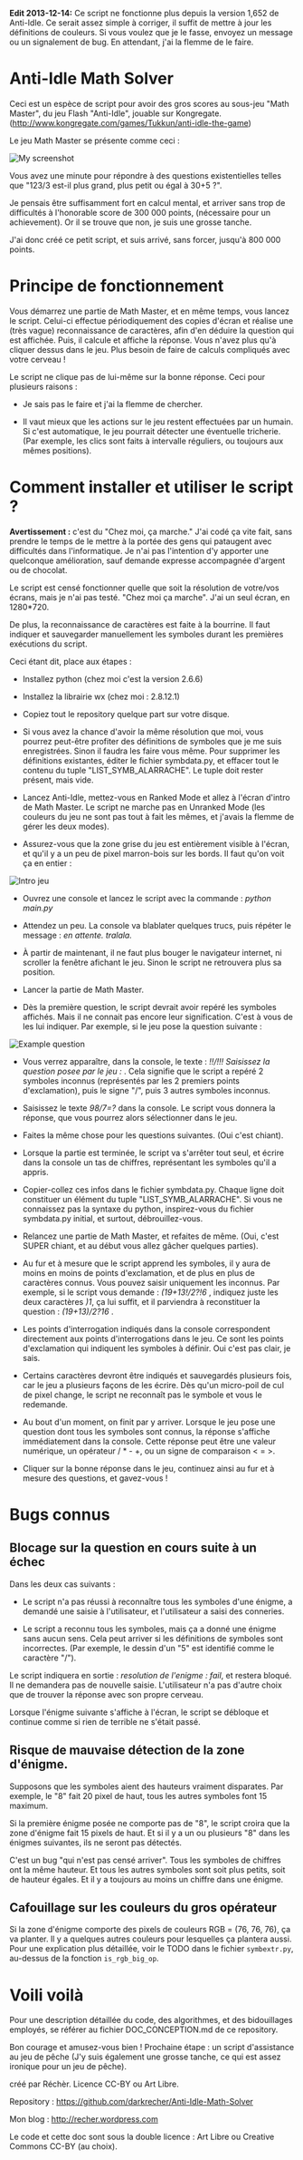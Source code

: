 ﻿**Edit 2013-12-14:** Ce script ne fonctionne plus depuis la version 1,652 de Anti-Idle. Ce serait assez simple à corriger, il suffit de mettre à jour les définitions de couleurs. Si vous voulez que je le fasse, envoyez un message ou un signalement de bug. En attendant, j'ai la flemme de le faire.

# Anti-Idle Math Solver #

Ceci est un espèce de script pour avoir des gros scores au sous-jeu "Math Master", du jeu Flash "Anti-Idle", jouable sur Kongregate. (http://www.kongregate.com/games/Tukkun/anti-idle-the-game)

Le jeu Math Master se présente comme ceci :

![My screenshot](https://raw.github.com/darkrecher/Anti-Idle-Math-Solver/master/doc_img_readme/screenshot-example.png)

Vous avez une minute pour répondre à des questions existentielles telles que "123/3 est-il plus grand, plus petit ou égal à 30+5 ?".

Je pensais être suffisamment fort en calcul mental, et arriver sans trop de difficultés à l'honorable score de 300 000 points, (nécessaire pour un achievement). Or il se trouve que non, je suis une grosse tanche.

J'ai donc créé ce petit script, et suis arrivé, sans forcer, jusqu'à 800 000 points.

# Principe de fonctionnement #

Vous démarrez une partie de Math Master, et en même temps, vous lancez le script. Celui-ci effectue périodiquement des copies d'écran et réalise une (très vague) reconnaissance de caractères, afin d'en déduire la question qui est affichée. Puis, il calcule et affiche la réponse. Vous n'avez plus qu'à cliquer dessus dans le jeu. Plus besoin de faire de calculs compliqués avec votre cerveau !

Le script ne clique pas de lui-même sur la bonne réponse. Ceci pour plusieurs raisons :

 - Je sais pas le faire et j'ai la flemme de chercher.
 
 - Il vaut mieux que les actions sur le jeu restent effectuées par un humain. Si c'est automatique, le jeu pourrait détecter une éventuelle tricherie. (Par exemple, les clics sont faits à intervalle réguliers, ou toujours aux mêmes positions).
 
# Comment installer et utiliser le script ? #

**Avertissement :** c'est du "Chez moi, ça marche." J'ai codé ça vite fait, sans prendre le temps de le mettre à la portée des gens qui pataugent avec difficultés dans l'informatique. Je n'ai pas l'intention d'y apporter une quelconque amélioration, sauf demande expresse accompagnée d'argent ou de chocolat.

Le script est censé fonctionner quelle que soit la résolution de votre/vos écrans, mais je n'ai pas testé. "Chez moi ça marche". J'ai un seul écran, en 1280*720.

De plus, la reconnaissance de caractères est faite à la bourrine. Il faut indiquer et sauvegarder manuellement les symboles durant les premières exécutions du script.

Ceci étant dit, place aux étapes :

 - Installez python (chez moi c'est la version 2.6.6)
 
 - Installez la librairie wx (chez moi : 2.8.12.1)

 - Copiez tout le repository quelque part sur votre disque.

 - Si vous avez la chance d'avoir la même résolution que moi, vous pourrez peut-être profiter des définitions de symboles que je me suis enregistrées. Sinon il faudra les faire vous même. Pour supprimer les définitions existantes, éditer le fichier symbdata.py, et effacer tout le contenu du tuple "LIST_SYMB_ALARRACHE". Le tuple doit rester présent, mais vide.
 
 - Lancez Anti-Idle, mettez-vous en Ranked Mode et allez à l'écran d'intro de Math Master. Le script ne marche pas en Unranked Mode (les couleurs du jeu ne sont pas tout à fait les mêmes, et j'avais la flemme de gérer les deux modes).
 
 - Assurez-vous que la zone grise du jeu est entièrement visible à l'écran, et qu'il y a un peu de pixel marron-bois sur les bords. Il faut qu'on voit ça en entier :
 
![Intro jeu](https://raw.github.com/darkrecher/Anti-Idle-Math-Solver/master/doc_img_readme/screenshot-intro.png)
 
 - Ouvrez une console et lancez le script avec la commande : *python main.py*
 
 - Attendez un peu. La console va blablater quelques trucs, puis répéter le message : *en attente. tralala.*

 - À partir de maintenant, il ne faut plus bouger le navigateur internet, ni scroller la fenêtre afichant le jeu. Sinon le script ne retrouvera plus sa position.
 
 - Lancer la partie de Math Master.
 
 - Dès la première question, le script devrait avoir repéré les symboles affichés. Mais il ne connait pas encore leur signification. C'est à vous de les lui indiquer. Par exemple, si le jeu pose la question suivante :
 
![Example question](https://raw.github.com/darkrecher/Anti-Idle-Math-Solver/master/doc_img_readme/screenshot-question.png)
 
 - Vous verrez apparaître, dans la console, le texte : *!!/!!! Saisissez la question posee par le jeu :* . Cela signifie que le script a repéré 2 symboles inconnus (représentés par les 2 premiers points d'exclamation), puis le signe "/", puis 3 autres symboles inconnus. 
 
 - Saisissez le texte *98/7=?* dans la console. Le script vous donnera la réponse, que vous pourrez alors sélectionner dans le jeu.
 
 - Faites la même chose pour les questions suivantes. (Oui c'est chiant).
 
 - Lorsque la partie est terminée, le script va s'arrêter tout seul, et écrire dans la console un tas de chiffres, représentant les symboles qu'il a appris.
 
 - Copier-collez ces infos dans le fichier symbdata.py. Chaque ligne doit constituer un élément du tuple "LIST_SYMB_ALARRACHE". Si vous ne connaissez pas la syntaxe du python, inspirez-vous du fichier symbdata.py initial, et surtout, débrouillez-vous.
 
 - Relancez une partie de Math Master, et refaites de même. (Oui, c'est SUPER chiant, et au début vous allez gâcher quelques parties).
 
 - Au fur et à mesure que le script apprend les symboles, il y aura de moins en moins de points d'exclamation, et de plus en plus de caractères connus. Vous pouvez saisir uniquement les inconnus. Par exemple, si le script vous demande : *(19+13!/2?!6* , indiquez juste les deux caractères *)1*, ça lui suffit, et il parviendra à reconstituer la question : *(19+13)/2?16* .
 
 - Les points d'interrogation indiqués dans la console correspondent directement aux points d'interrogations dans le jeu. Ce sont les points d'exclamation qui indiquent les symboles à définir. Oui c'est pas clair, je sais.
 
 - Certains caractères devront être indiqués et sauvegardés plusieurs fois, car le jeu a plusieurs façons de les écrire. Dès qu'un micro-poil de cul de pixel change, le script ne reconnaît pas le symbole et vous le redemande. 
 
 - Au bout d'un moment, on finit par y arriver. Lorsque le jeu pose une question dont tous les symboles sont connus, la réponse s'affiche immédiatement dans la console. Cette réponse peut être une valeur numérique, un opérateur / * - +, ou un signe de comparaison < = >. 
 
 - Cliquer sur la bonne réponse dans le jeu, continuez ainsi au fur et à mesure des questions, et gavez-vous !
 
# Bugs connus #

## Blocage sur la question en cours suite à un échec ##

Dans les deux cas suivants :

 - Le script n'a pas réussi à reconnaître tous les symboles d'une énigme, a demandé une saisie à l'utilisateur, et l'utilisateur a saisi des conneries.
 
 - Le script a reconnu tous les symboles, mais ça a donné une énigme sans aucun sens. Cela peut arriver si les définitions de symboles sont incorrectes. (Par exemple, le dessin d'un "5" est identifié comme le caractère "/").
 
Le script indiquera en sortie : *resolution de l'enigme : fail*, et restera bloqué. Il ne demandera pas de nouvelle saisie. L'utilisateur n'a pas d'autre choix que de trouver la réponse avec son propre cerveau. 

Lorsque l'énigme suivante s'affiche à l'écran, le script se débloque et continue comme si rien de terrible ne s'était passé.

## Risque de mauvaise détection de la zone d'énigme. ##

Supposons que les symboles aient des hauteurs vraiment disparates. Par exemple, le "8" fait 20 pixel de haut, tous les autres symboles font 15 maximum.

Si la première énigme posée ne comporte pas de "8", le script croira que la zone d'énigme fait 15 pixels de haut. Et si il y a un ou plusieurs "8" dans les énigmes suivantes, ils ne seront pas détectés.

C'est un bug "qui n'est pas censé arriver". Tous les symboles de chiffres ont la même hauteur. Et tous les autres symboles sont soit plus petits, soit de hauteur égales. Et il y a toujours au moins un chiffre dans une énigme.

## Cafouillage sur les couleurs du gros opérateur ##

Si la zone d'énigme comporte des pixels de couleurs RGB = (76, 76, 76), ça va planter. Il y a quelques autres couleurs pour lesquelles ça plantera aussi. Pour une explication plus détaillée, voir le TODO dans le fichier `symbextr.py`, au-dessus de la fonction `is_rgb_big_op`.

# Voili voilà #

Pour une description détaillée du code, des algorithmes, et des bidouillages employés, se référer au fichier DOC_CONCEPTION.md de ce repository.

Bon courage et amusez-vous bien ! Prochaine étape : un script d'assistance au jeu de pêche (J'y suis également une grosse tanche, ce qui est assez ironique pour un jeu de pêche).

créé par Réchèr. Licence CC-BY ou Art Libre.

Repository : https://github.com/darkrecher/Anti-Idle-Math-Solver

Mon blog : http://recher.wordpress.com

Le code et cette doc sont sous la double licence : Art Libre ou Creative Commons CC-BY (au choix).
